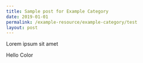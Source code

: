```yaml
---
title: Sample post for Example Category
date: 2019-01-01
permalink: /example-resource/example-category/test
layout: post
---
```


Lorem ipsum sit amet

<div class="test-color">
  Hello Color
</div>
